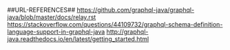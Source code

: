 ##URL-REFERENCES##
https://github.com/graphql-java/graphql-java/blob/master/docs/relay.rst
https://stackoverflow.com/questions/44109732/graphql-schema-definition-language-support-in-graphql-java
http://graphql-java.readthedocs.io/en/latest/getting_started.html
